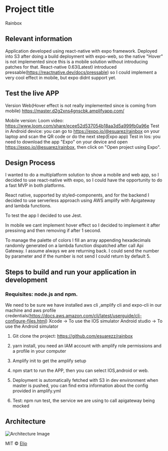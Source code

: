 # Project title
Rainbox

## Relevant information
Application developed using react-native with expo framework.
Deployed into S3 after doing a build deployment with expo-web, so the native "Hover" is not implemented since this is a mobile solution without introducing patches for that.
React-native 0.63(Latest) introduced pressable(https://reactnative.dev/docs/pressable) so I could implement a very cool effect
in mobile, but expo didnt support yet.


## Test the live APP
Version Web(Hover effect is not really implemented since is coming from mobile) 
https://master.d2g2xns4gnscbk.amplifyapp.com/

Mobile version:
Loom video: https://www.loom.com/share/ecee52d537054b18aa3d5a999fb0a96e
Test in Android device: you can go to https://expo.io/@esuarez/rainbox on your laptop and scan the QR code or do the next step(Expo app)
Test in Ios: you need to download the app "Expo" on your device and open https://expo.io/@esuarez/rainbox, 
then click on "Open project using Expo". 


## Design Process
I wanted to do a multiplatform solution to show a mobile and web app, so I decided to use react-native with expo,
so I could have the opportunity to do a fast MVP in both platforms.

React native, supported by styled-components, and for the backend I decided to use serverless approach using AWS amplify with  Apigateway and lambda functions.

To test the app I decided to use Jest.

In mobile we cant implement hover effect so I decided to implement it after pressinng and then removing if after 1 second.

To manage the palette of colors I fill an array appending hexadecimals randomly generated on a lambda function dispatched after call Api Gateway. I assume always we are returning back. I could send the number by parameter and if the number is not send I could return by default 5.


## Steps to build and run your application in development
### Requisites: node.js and npm.
We need to be sure we have installed aws cli ,amplify cli and expo-cli in our machine and aws profile credentials(https://docs.aws.amazon.com/cli/latest/userguide/cli-configure-files.html) 
Xcode -> To use the IOS simulator
Android studio -> To use the Android simulator

1) Git clone the project: https://github.com/esuarezz/rainbox
2) yarn install, you need an IAM account with amplify role permissions and a profile in your computer
3) Amplify init to get the amplify setup  
4) npm start to run the APP, then you can select IOS,android or web.
5) Deployment is automatically fetched with S3 in dev environment when master is pushed, you can find extra information about the config provided in amplify.yml

6) Test: npm run test, the service we are using to call apigateway being mocked 

## Architecture

![Architecture Image](<https://ibb.co/rGVnwGY>)


MIT © [Elio]()